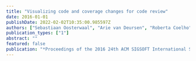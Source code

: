 ```yaml
---
title: "Visualizing code and coverage changes for code review"
date: 2016-01-01
publishDate: 2022-02-02T10:35:00.985597Z
authors: ["Sebastiaan Oosterwaal", "Arie van Deursen", "Roberta Coelho", "Anand Ashok Sawant", "Alberto Bacchelli"]
publication_types: ["1"]
abstract: ""
featured: false
publication: "*Proceedings of the 2016 24th ACM SIGSOFT International Symposium on Foundations of Software Engineering*"
---
```


